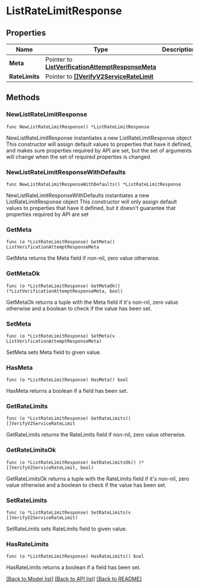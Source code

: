 # ListRateLimitResponse

## Properties

Name | Type | Description
------------ | ------------- | -------------
**Meta** | Pointer to [**ListVerificationAttemptResponseMeta**](ListVerificationAttemptResponse_meta.md) |  | [optional] 
**RateLimits** | Pointer to [**[]VerifyV2ServiceRateLimit**](VerifyV2ServiceRateLimit.md) |  | [optional] 

## Methods

### NewListRateLimitResponse

`func NewListRateLimitResponse() *ListRateLimitResponse`

NewListRateLimitResponse instantiates a new ListRateLimitResponse object
This constructor will assign default values to properties that have it defined,
and makes sure properties required by API are set, but the set of arguments
will change when the set of required properties is changed

### NewListRateLimitResponseWithDefaults

`func NewListRateLimitResponseWithDefaults() *ListRateLimitResponse`

NewListRateLimitResponseWithDefaults instantiates a new ListRateLimitResponse object
This constructor will only assign default values to properties that have it defined,
but it doesn't guarantee that properties required by API are set

### GetMeta

`func (o *ListRateLimitResponse) GetMeta() ListVerificationAttemptResponseMeta`

GetMeta returns the Meta field if non-nil, zero value otherwise.

### GetMetaOk

`func (o *ListRateLimitResponse) GetMetaOk() (*ListVerificationAttemptResponseMeta, bool)`

GetMetaOk returns a tuple with the Meta field if it's non-nil, zero value otherwise
and a boolean to check if the value has been set.

### SetMeta

`func (o *ListRateLimitResponse) SetMeta(v ListVerificationAttemptResponseMeta)`

SetMeta sets Meta field to given value.

### HasMeta

`func (o *ListRateLimitResponse) HasMeta() bool`

HasMeta returns a boolean if a field has been set.

### GetRateLimits

`func (o *ListRateLimitResponse) GetRateLimits() []VerifyV2ServiceRateLimit`

GetRateLimits returns the RateLimits field if non-nil, zero value otherwise.

### GetRateLimitsOk

`func (o *ListRateLimitResponse) GetRateLimitsOk() (*[]VerifyV2ServiceRateLimit, bool)`

GetRateLimitsOk returns a tuple with the RateLimits field if it's non-nil, zero value otherwise
and a boolean to check if the value has been set.

### SetRateLimits

`func (o *ListRateLimitResponse) SetRateLimits(v []VerifyV2ServiceRateLimit)`

SetRateLimits sets RateLimits field to given value.

### HasRateLimits

`func (o *ListRateLimitResponse) HasRateLimits() bool`

HasRateLimits returns a boolean if a field has been set.


[[Back to Model list]](../README.md#documentation-for-models) [[Back to API list]](../README.md#documentation-for-api-endpoints) [[Back to README]](../README.md)


